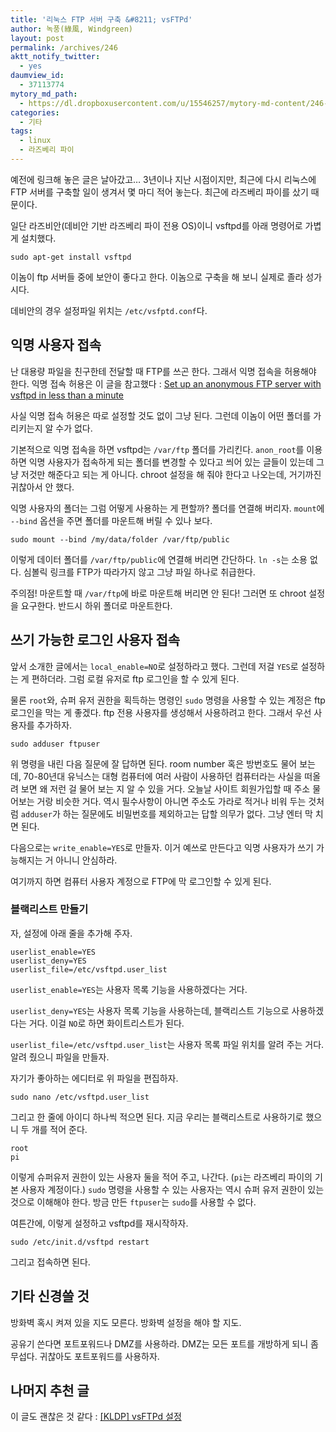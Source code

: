 ```yaml
---
title: '리눅스 FTP 서버 구축 &#8211; vsFTPd'
author: 녹풍(綠風, Windgreen)
layout: post
permalink: /archives/246
aktt_notify_twitter:
  - yes
daumview_id:
  - 37113774
mytory_md_path:
  - https://dl.dropboxusercontent.com/u/15546257/mytory-md-content/246-linux-ftp-server.md
categories:
  - 기타
tags:
  - linux
  - 라즈베리 파이
---
```

예전에 링크해 놓은 글은 날아갔고&#8230; 3년이나 지난 시점이지만, 최근에 다시 리눅스에 FTP 서버를 구축할 일이 생겨서 몇 마디 적어 놓는다. 최근에 라즈베리 파이를 샀기 때문이다.

일단 라즈비안(데비안 기반 라즈베리 파이 전용 OS)이니 vsftpd를 아래 명령어로 가볍게 설치했다.

    sudo apt-get install vsftpd
    

이놈이 ftp 서버들 중에 보안이 좋다고 한다. 이놈으로 구축을 해 보니 실제로 졸라 성가시다.

데비안의 경우 설정파일 위치는 `/etc/vsfptd.conf`다.

## 익명 사용자 접속

난 대용량 파일을 친구한테 전달할 때 FTP를 쓰곤 한다. 그래서 익명 접속을 허용해야 한다. 익명 접속 허용은 이 글을 참고했다 : [Set up an anonymous FTP server with vsftpd in less than a minute][1]

사실 익명 접속 허용은 따로 설정할 것도 없이 그냥 된다. 그런데 이놈이 어떤 폴더를 가리키는지 알 수가 없다.

기본적으로 익명 접속을 하면 vsftpd는 `/var/ftp` 폴더를 가리킨다. `anon_root`를 이용하면 익명 사용자가 접속하게 되는 폴더를 변경할 수 있다고 씌어 있는 글들이 있는데 그냥 저것만 해준다고 되는 게 아니다. chroot 설정을 해 줘야 한다고 나오는데, 거기까진 귀찮아서 안 했다.

익명 사용자의 폴더는 그럼 어떻게 사용하는 게 편할까? 폴더를 연결해 버리자. `mount`에 `--bind` 옵션을 주면 폴더를 마운트해 버릴 수 있나 보다.

    sudo mount --bind /my/data/folder /var/ftp/public
    

이렇게 데이터 폴더를 `/var/ftp/public`에 연결해 버리면 간단하다. `ln -s`는 소용 없다. 심볼릭 링크를 FTP가 따라가지 않고 그냥 파일 하나로 취급한다.

주의점! 마운트할 때 `/var/ftp`에 바로 마운트해 버리면 안 된다! 그러면 또 chroot 설정을 요구한다. 반드시 하위 폴더로 마운트한다.

## 쓰기 가능한 로그인 사용자 접속

앞서 소개한 글에서는 `local_enable=NO`로 설정하라고 했다. 그런데 저걸 `YES`로 설정하는 게 편하더라. 그럼 로컬 유저로 ftp 로그인을 할 수 있게 된다.

물론 `root`와, 슈퍼 유저 권한을 획득하는 명령인 `sudo` 명령을 사용할 수 있는 계정은 ftp 로그인을 막는 게 좋겠다. ftp 전용 사용자를 생성해서 사용하려고 한다. 그래서 우선 사용자를 추가하자.

    sudo adduser ftpuser
    

위 명령을 내린 다음 질문에 잘 답하면 된다. room number 혹은 방번호도 물어 보는데, 70-80년대 유닉스는 대형 컴퓨터에 여러 사람이 사용하던 컴퓨터라는 사실을 떠올려 보면 왜 저런 걸 물어 보는 지 알 수 있을 거다. 오늘날 사이트 회원가입할 때 주소 물어보는 거랑 비슷한 거다. 역시 필수사항이 아니면 주소도 가라로 적거나 비워 두는 것처럼 `adduser`가 하는 질문에도 비밀번호를 제외하고는 답할 의무가 없다. 그냥 엔터 막 치면 된다.

다음으로는 `write_enable=YES`로 만들자. 이거 예쓰로 만든다고 익명 사용자가 쓰기 가능해지는 거 아니니 안심하라.

여기까지 하면 컴퓨터 사용자 계정으로 FTP에 막 로그인할 수 있게 된다.

### 블랙리스트 만들기

자, 설정에 아래 줄을 추가해 주자.

    userlist_enable=YES
    userlist_deny=YES
    userlist_file=/etc/vsftpd.user_list
    

`userlist_enable=YES`는 사용자 목록 기능을 사용하겠다는 거다.

`userlist_deny=YES`는 사용자 목록 기능을 사용하는데, 블랙리스트 기능으로 사용하겠다는 거다. 이걸 `NO`로 하면 화이트리스트가 된다.

`userlist_file=/etc/vsftpd.user_list`는 사용자 목록 파일 위치를 알려 주는 거다. 알려 줬으니 파일을 만들자.

자기가 좋아하는 에디터로 위 파일을 편집하자.

    sudo nano /etc/vsftpd.user_list
    

그리고 한 줄에 아이디 하나씩 적으면 된다. 지금 우리는 블랙리스트로 사용하기로 했으니 두 개를 적어 준다.

    root
    pi
    

이렇게 슈퍼유저 권한이 있는 사용자 둘을 적어 주고, 나간다. (`pi`는 라즈베리 파이의 기본 사용자 계정이다.) `sudo` 명령을 사용할 수 있는 사용자는 역시 슈퍼 유저 권한이 있는 것으로 이해해야 한다. 방금 만든 `ftpuser`는 `sudo`를 사용할 수 없다.

여튼간에, 이렇게 설정하고 vsftpd를 재시작하자.

    sudo /etc/init.d/vsftpd restart
    

그리고 접속하면 된다.

## 기타 신경쓸 것

방화벽 혹시 켜져 있을 지도 모른다. 방화벽 설정을 해야 할 지도.

공유기 쓴다면 포트포워드나 DMZ를 사용하라. DMZ는 모든 포트를 개방하게 되니 좀 무섭다. 귀찮아도 포트포워드를 사용하자.

## 나머지 추천 글

이 글도 괜찮은 것 같다 : [[KLDP] vsFTPd 설정][2]

 [1]: http://www.g-loaded.eu/2008/12/02/set-up-an-anonymous-ftp-server-with-vsftpd-in-less-than-a-minute/
 [2]: https://kldp.org/node/134897
